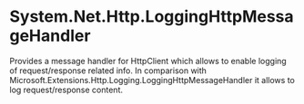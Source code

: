 # System.Net.Http.LoggingHttpMessageHandler
Provides a message handler for HttpClient which allows to enable logging of request/response related info. In comparison with Microsoft.Extensions.Http.Logging.LoggingHttpMessageHandler it allows to log request/response content.
